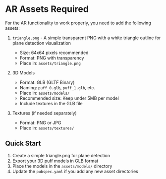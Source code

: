 # AR Assets Required

For the AR functionality to work properly, you need to add the following assets:

1. `triangle.png` - A simple transparent PNG with a white triangle outline for plane detection visualization
   - Size: 64x64 pixels recommended
   - Format: PNG with transparency
   - Place in: `assets/triangle.png`

2. 3D Models
   - Format: GLB (GLTF Binary)
   - Naming: `puff_0.glb`, `puff_1.glb`, etc.
   - Place in: `assets/models/`
   - Recommended size: Keep under 5MB per model
   - Include textures in the GLB file

3. Textures (if needed separately)
   - Format: PNG or JPG
   - Place in: `assets/textures/`

## Quick Start
1. Create a simple triangle.png for plane detection
2. Export your 3D puff models in GLB format
3. Place the models in the `assets/models/` directory
4. Update the `pubspec.yaml` if you add any new asset directories 